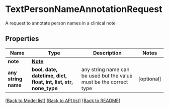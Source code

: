 # TextPersonNameAnnotationRequest

A request to annotate person names in a clinical note

## Properties
Name | Type | Description | Notes
------------ | ------------- | ------------- | -------------
**note** | [**Note**](Note.md) |  | 
**any string name** | **bool, date, datetime, dict, float, int, list, str, none_type** | any string name can be used but the value must be the correct type | [optional]

[[Back to Model list]](../README.md#documentation-for-models) [[Back to API list]](../README.md#documentation-for-api-endpoints) [[Back to README]](../README.md)


